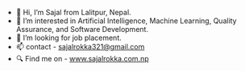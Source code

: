 - 👋 Hi, I’m Sajal from Lalitpur, Nepal.
- 👀 I’m interested in Artificial Intelligence, Machine Learning, Quality Assurance, and Software Development.
- 🤔 I’m looking for job placement. 
- 📫 contact - sajalrokka321@gmail.com
- 🔍 Find me on - www.sajalrokka.com.np


<!--
**me-sajal/me-sajal** is a ✨ _special_ ✨ repository because its `README.md` (this file) appears on your GitHub profile.

Here are some ideas to get you started:

- 🔭 I’m currently working on ...
- 🌱 I’m currently learning ...
- 👯 I’m looking to collaborate on ...
- 🤔 I’m looking for help with ...
- 💬 Ask me about ...
- 📫 How to reach me: ...
- 😄 Pronouns: ...
- ⚡ Fun fact: ...
-->
